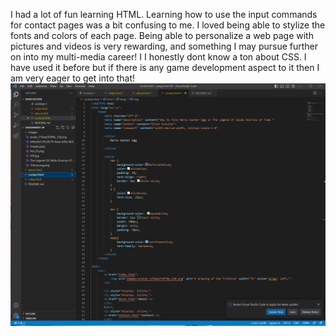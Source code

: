 I had a lot of fun learning HTML. Learning how to use the input commands for contact pages was a bit confusing to me. I loved being able to stylize the fonts and colors of each page. Being able to personalize a web page with pictures and videos is very rewarding, and something I may pursue further on into my multi-media career! I
I honestly dont know a ton about CSS. I have used it before but if there is any game development aspect to it then I am very eager to get into that! 
![Alt text](images/Capture.PNG)